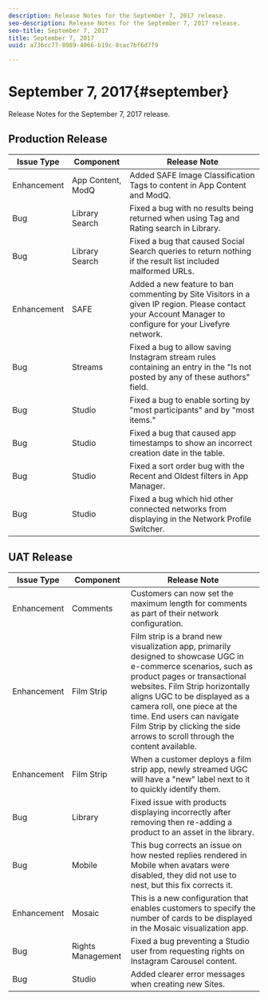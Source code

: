 ```yaml
---
description: Release Notes for the September 7, 2017 release.
seo-description: Release Notes for the September 7, 2017 release.
seo-title: September 7, 2017
title: September 7, 2017
uuid: a736cc77-8989-4066-b19c-8cac7bf6d7f9

---
```


# September 7, 2017{#september}

Release Notes for the September 7, 2017 release.

## Production Release

| **Issue Type** |**Component** |**Release Note** |
|---|---|---|
|  Enhancement | App Content, ModQ | Added SAFE Image Classification Tags to content in App Content and ModQ. |
|  Bug | Library Search | Fixed a bug with no results being returned when using Tag and Rating search in Library. |
|  Bug | Library Search | Fixed a bug that caused Social Search queries to return nothing if the result list included malformed URLs. |
|  Enhancement | SAFE | Added a new feature to ban commenting by Site Visitors in a given IP region. Please contact your Account Manager to configure for your Livefyre network. |
|  Bug | Streams | Fixed a bug to allow saving Instagram stream rules containing an entry in the "Is not posted by any of these authors" field. |
|  Bug | Studio | Fixed a bug to enable sorting by "most participants" and by "most items." |
|  Bug | Studio | Fixed a bug that caused app timestamps to show an incorrect creation date in the table. |
|  Bug | Studio | Fixed a sort order bug with the Recent and Oldest filters in App Manager. |
|  Bug | Studio | Fixed a bug which hid other connected networks from displaying in the Network Profile Switcher. |

## UAT Release

| **Issue Type** |**Component** |**Release Note** |
|---|---|---|
|  Enhancement | Comments | Customers can now set the maximum length for comments as part of their network configuration.  |
|  Enhancement | Film Strip | Film strip is a brand new visualization app, primarily designed to showcase UGC in e-commerce scenarios, such as product pages or transactional websites. Film Strip horizontally aligns UGC to be displayed as a camera roll, one piece at the time. End users can navigate Film Strip by clicking the side arrows to scroll through the content available.  |
|  Enhancement | Film Strip | When a customer deploys a film strip app, newly streamed UGC will have a "new" label next to it to quickly identify them. |
|  Bug | Library | Fixed issue with products displaying incorrectly after removing then re-adding a product to an asset in the library. |
|  Bug | Mobile | This bug corrects an issue on how nested replies rendered in Mobile when avatars were disabled, they did not use to nest, but this fix corrects it.  |
|  Enhancement | Mosaic | This is a new configuration that enables customers to specify the number of cards to be displayed in the Mosaic visualization app.  |
|  Bug | Rights Management | Fixed a bug preventing a Studio user from requesting rights on Instagram Carousel content. |
|  Bug | Studio | Added clearer error messages when creating new Sites. |

